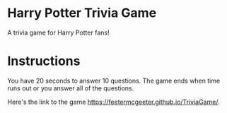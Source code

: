 # Harry Potter Trivia Game

A trivia game for Harry Potter fans!  

# Instructions
You have 20 seconds to answer 10 questions.  The game ends when time runs out or you answer all of the questions.


Here's the link to the game
https://feetermcgeeter.github.io/TriviaGame/.
